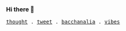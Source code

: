 ### Hi there 👋

<!--
**quantum-proof/quantum-proof** is a ✨ _special_ ✨ repository because its `README.md` (this file) appears on your GitHub profile.

[]!()

---

<p align = "center">
  <!-- Monospace Font -->
  <samp>
    <a href="https://onchainer.xyz">thought</a> .
    <a href="https://twitter.com/xdxp">tweet</a> .
    <a href="https://discord.gg/KYnGDzc9Cs">bacchanalia</a> .
    <a href="https://open.spotify.com/user/31pztis6cdt6nqnhixeybywqy33m">vibes</a>
  </samp>
</p>
